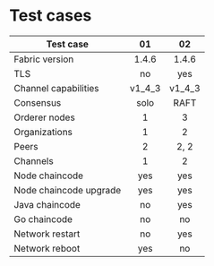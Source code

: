 # Test cases

| Test case                 | 01    | 02    |
| ------------------------- |:-----:|:-----:|
| Fabric version            | 1.4.6 | 1.4.6 |
| TLS                       | no    | yes   |
| Channel capabilities      | v1_4_3| v1_4_3|
| Consensus                 | solo  | RAFT  |
| Orderer nodes             | 1     | 3     |
| Organizations             | 1     | 2     |
| Peers                     | 2     | 2, 2  |
| Channels                  | 1     | 2     |
| Node chaincode            | yes   | yes   |
| Node chaincode upgrade    | yes   | yes   |
| Java chaincode            | no    | yes   |
| Go chaincode              | no    | no    |
| Network restart           | no    | yes   |
| Network reboot            | yes   | no    |
